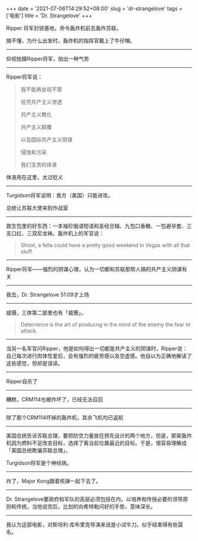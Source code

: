 +++
date = '2021-07-06T14:29:52+08:00'
slug = 'dr-strangelove'
tags = ['电影']
title = 'Dr. Strangelove'
+++

Ripper 将军封锁基地，命令轰炸机前去轰炸苏联。

搞不懂，为什么出发时，轰炸机的指挥官戴上了牛仔帽。

---

仰视拍摄Ripper将军，拍出一种气势

---

Ripper将军说：

> 我不能再坐视不管
>
> 任凭共产主义渗透
>
> 共产主义教化
>
> 共产主义颠覆
>
> 以及国际共产主义阴谋
>
> 侵蚀和污染
>
> 我们宝贵的体液

体液用在这里，太过贬义

---

Turgidson将军说明：我方（美国）只能进攻。

总统让苏联大使来到作战室

---

救生包里的好东西：一本袖珍俄语短语和圣经合辑、九包口香糖、一包避孕套、三支口红、三双尼龙袜。轰炸机上的军官说：

> Shoot, a fella could have a pretty good weekend in Vegas with all that stuff.

---

Ripper将军——强烈的阴谋心理，认为一切都和苏联那帮人搞的共产主义阴谋有关

---

我去，Dr. Strangelove 51:09才上场

---

威慑，三体第二部里也有「威慑」。

> Deterrence is the art of producng in the mind of the enemy the fear to attack.

---

当另一名军官问Ripper，他是如何得出一切都是共产主义的阴谋时，Ripper说：自己每次进行肉体性爱后，会有强烈的疲劳感以及空虚感。他自以为正确地解读了这些感觉，但却是误读。

---

Ripper自杀了

---

糟糕，CRM114也被炸坏了，已经无法召回

---

除了那个CRM114坏掉的轰炸机，其余飞机均已返航

---

美国总统告诉苏联总理，要把防空力量放在预先设计的两个地方，但是，那架轰炸机因为燃料不足改变目标，选择了离当前位置最近的目标。于是，很容易理解成「美国总统欺骗苏联总理」。

Turgidson将军是个神经病。

---

炸了，Major Kong跟着核弹一起下去了。

---

Dr. Strangelove要政府和军队的高层必须包括在内，以培养和传授必要的领导原则和传统。当他说完后，比划的向希特勒问好的手势，意味深长。

---

我认为这部电影，对斯坦利·库布里克导演来说是小试牛刀。似乎结束得有些莫名。

